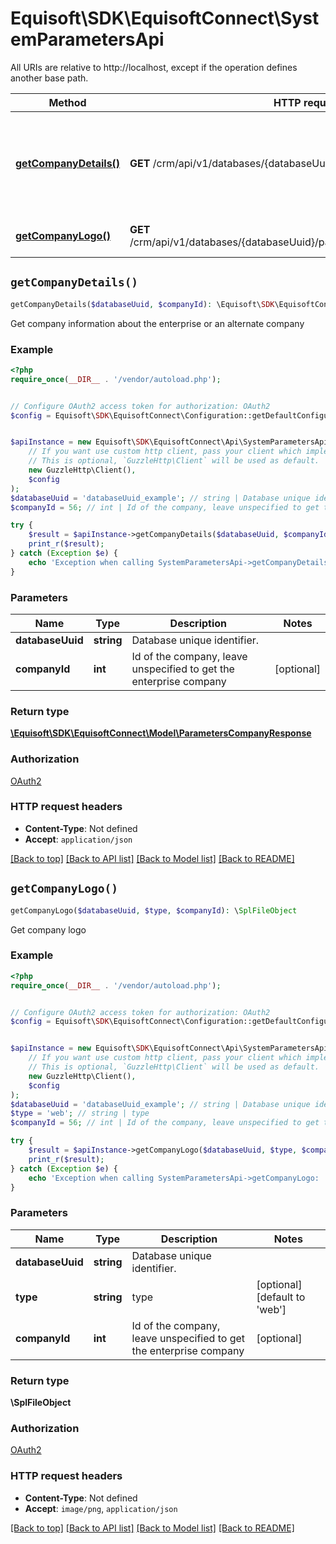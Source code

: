 # Equisoft\SDK\EquisoftConnect\SystemParametersApi

All URIs are relative to http://localhost, except if the operation defines another base path.

| Method | HTTP request | Description |
| ------------- | ------------- | ------------- |
| [**getCompanyDetails()**](SystemParametersApi.md#getCompanyDetails) | **GET** /crm/api/v1/databases/{databaseUuid}/parameters/account/company | Get company information about the enterprise or an alternate company |
| [**getCompanyLogo()**](SystemParametersApi.md#getCompanyLogo) | **GET** /crm/api/v1/databases/{databaseUuid}/parameters/account/company/logo | Get company logo |


## `getCompanyDetails()`

```php
getCompanyDetails($databaseUuid, $companyId): \Equisoft\SDK\EquisoftConnect\Model\ParametersCompanyResponse
```

Get company information about the enterprise or an alternate company

### Example

```php
<?php
require_once(__DIR__ . '/vendor/autoload.php');


// Configure OAuth2 access token for authorization: OAuth2
$config = Equisoft\SDK\EquisoftConnect\Configuration::getDefaultConfiguration()->setAccessToken('YOUR_ACCESS_TOKEN');


$apiInstance = new Equisoft\SDK\EquisoftConnect\Api\SystemParametersApi(
    // If you want use custom http client, pass your client which implements `GuzzleHttp\ClientInterface`.
    // This is optional, `GuzzleHttp\Client` will be used as default.
    new GuzzleHttp\Client(),
    $config
);
$databaseUuid = 'databaseUuid_example'; // string | Database unique identifier.
$companyId = 56; // int | Id of the company, leave unspecified to get the enterprise company

try {
    $result = $apiInstance->getCompanyDetails($databaseUuid, $companyId);
    print_r($result);
} catch (Exception $e) {
    echo 'Exception when calling SystemParametersApi->getCompanyDetails: ', $e->getMessage(), PHP_EOL;
}
```

### Parameters

| Name | Type | Description  | Notes |
| ------------- | ------------- | ------------- | ------------- |
| **databaseUuid** | **string**| Database unique identifier. | |
| **companyId** | **int**| Id of the company, leave unspecified to get the enterprise company | [optional] |

### Return type

[**\Equisoft\SDK\EquisoftConnect\Model\ParametersCompanyResponse**](../Model/ParametersCompanyResponse.md)

### Authorization

[OAuth2](../../README.md#OAuth2)

### HTTP request headers

- **Content-Type**: Not defined
- **Accept**: `application/json`

[[Back to top]](#) [[Back to API list]](../../README.md#endpoints)
[[Back to Model list]](../../README.md#models)
[[Back to README]](../../README.md)

## `getCompanyLogo()`

```php
getCompanyLogo($databaseUuid, $type, $companyId): \SplFileObject
```

Get company logo

### Example

```php
<?php
require_once(__DIR__ . '/vendor/autoload.php');


// Configure OAuth2 access token for authorization: OAuth2
$config = Equisoft\SDK\EquisoftConnect\Configuration::getDefaultConfiguration()->setAccessToken('YOUR_ACCESS_TOKEN');


$apiInstance = new Equisoft\SDK\EquisoftConnect\Api\SystemParametersApi(
    // If you want use custom http client, pass your client which implements `GuzzleHttp\ClientInterface`.
    // This is optional, `GuzzleHttp\Client` will be used as default.
    new GuzzleHttp\Client(),
    $config
);
$databaseUuid = 'databaseUuid_example'; // string | Database unique identifier.
$type = 'web'; // string | type
$companyId = 56; // int | Id of the company, leave unspecified to get the enterprise company

try {
    $result = $apiInstance->getCompanyLogo($databaseUuid, $type, $companyId);
    print_r($result);
} catch (Exception $e) {
    echo 'Exception when calling SystemParametersApi->getCompanyLogo: ', $e->getMessage(), PHP_EOL;
}
```

### Parameters

| Name | Type | Description  | Notes |
| ------------- | ------------- | ------------- | ------------- |
| **databaseUuid** | **string**| Database unique identifier. | |
| **type** | **string**| type | [optional] [default to &#39;web&#39;] |
| **companyId** | **int**| Id of the company, leave unspecified to get the enterprise company | [optional] |

### Return type

**\SplFileObject**

### Authorization

[OAuth2](../../README.md#OAuth2)

### HTTP request headers

- **Content-Type**: Not defined
- **Accept**: `image/png`, `application/json`

[[Back to top]](#) [[Back to API list]](../../README.md#endpoints)
[[Back to Model list]](../../README.md#models)
[[Back to README]](../../README.md)
